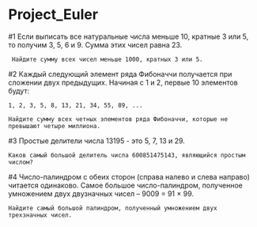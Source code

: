 # Project_Euler

#1  Если выписать все натуральные числа меньше 10, кратные 3 или 5, то получим 3, 5, 6 и 9. Сумма этих чисел равна 23.

     Найдите сумму всех чисел меньше 1000, кратных 3 или 5.
     
#2  Каждый следующий элемент ряда Фибоначчи получается при сложении двух предыдущих. Начиная с 1 и 2, первые 10 элементов будут:

    1, 2, 3, 5, 8, 13, 21, 34, 55, 89, ...

    Найдите сумму всех четных элементов ряда Фибоначчи, которые не превышают четыре миллиона.       

#3  Простые делители числа 13195 - это 5, 7, 13 и 29.

    Каков самый большой делитель числа 600851475143, являющийся простым числом?
    
#4  Число-палиндром с обеих сторон (справа налево и слева направо) читается одинаково. Самое большое число-палиндром, полученное умножением двух двузначных чисел – 9009 = 91 × 99.

    Найдите самый большой палиндром, полученный умножением двух трехзначных чисел.

